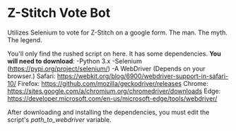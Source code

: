 # Z-Stitch Vote Bot
Utilizes Selenium to vote for Z-Stitch on a google form. The man. The myth. The legend.

You'll only find the rushed script on here. It has some dependencies. **You will need to download**:
-Python 3.x
-Selenium (https://pypi.org/project/selenium/)
-A WebDriver (Depends on your browser.)
  Safari: https://webkit.org/blog/6900/webdriver-support-in-safari-10/
  Firefox: https://github.com/mozilla/geckodriver/releases
  Chrome: https://sites.google.com/a/chromium.org/chromedriver/downloads
  Edge: https://developer.microsoft.com/en-us/microsoft-edge/tools/webdriver/
  
  
  After downloading and installing the dependencies, you must edit the script's *path_to_webdriver* variable.
  
